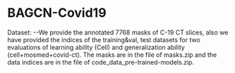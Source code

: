 # BAGCN-Covid19

Dataset:
--We provide the annotated 7768 masks of C-19 CT slices, also we have provided the indices of the training&val, test datasets for two evaluations of learning ability (Cell) and generalization ability (cell+mosmed+covid-ct). The masks are in the file of masks.zip and the data indices are in the file of code_data_pre-trained-models.zip. 



